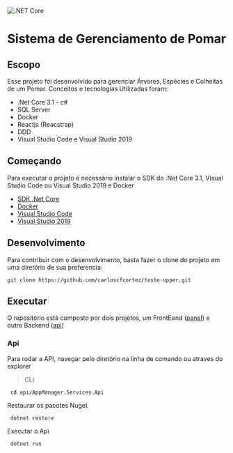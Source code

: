 ![.NET Core](https://github.com/carloscfcortez/teste-upper/workflows/.NET%20Core/badge.svg?branch=main)

# Sistema de Gerenciamento de Pomar

## Escopo
Esse projeto foi desenvolvido para gerenciar Árvores, Espécies e Colheitas de um Pomar.
Conceitos e tecnologias Utilizadas foram:
- .Net Core 3.1 - c#
- SQL Server
- Docker
- Reactjs (Reacstrap)
- DDD
- Visual Studio Code e Visual Studio 2019

## Começando

Para executar o projeto é necessário instalar o SDK do .Net Core 3.1, Visual Studio Code ou Visual Studio 2019 e Docker

- [SDK .Net Core](https://dotnet.microsoft.com/download/dotnet-core/3.1)
- [Docker](https://www.docker.com/products/docker-desktop)
- [Visual Studio Code](https://code.visualstudio.com/download)
- [Visual Studio 2019](https://visualstudio.microsoft.com/pt-br/downloads/)

## Desenvolvimento

Para contribuir com o desenvolvimento, basta fazer o clone do projeto em uma diretório de sua preferencia:

`git clone https://github.com/carloscfcortez/teste-upper.git`

## Executar
O repositório está composto por dois projetos, um FrontEend ([panel](#tree/main/api)) e outro Backend ([api](#tree/main/panel))

### Api
Para rodar a API, navegar pelo diretório na linha de comando ou atraves do explorer

> CLI


` cd api/AppManager.Services.Api`

Restaurar os pacotes Nuget

` dotnet restore`

Executar o Api

` dotnet run`